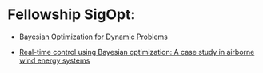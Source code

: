 # Fellowship SigOpt:

 * [Bayesian Optimization for Dynamic Problems](https://arxiv.org/pdf/1803.03432.pdf)
 
 * [Real-time control using Bayesian optimization: A case study in airborne wind energy systems](https://www.sciencedirect.com/science/article/pii/S0967066117302101)
